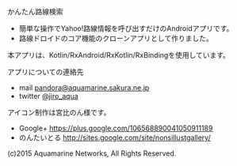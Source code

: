 かんたん路線検索
- 簡単な操作でYahoo!路線情報を呼び出すだけのAndroidアプリです。
- 路線ドロイドのコア機能のクローンアプリとして作りました。

本アプリは、Kotlin/RxAndroid/RxKotlin/RxBindingを使用しています。

アプリについての連絡先
- mail pandora@aquamarine.sakura.ne.jp
- twitter [@jiro_aqua](https://twitter.com/jiro_aqua)

アイコン制作は宮比のん様です。
- Google+ https://plus.google.com/106568890041050911189
- のんたいとる http://sites.google.com/site/nonsillustgallery/

(c)2015 Aquamarine Networks, All Rights Reserved.
